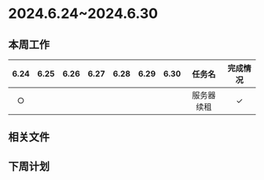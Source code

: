 # 2024.6.24~2024.6.30
## 本周工作

| 6.24 | 6.25 | 6.26 | 6.27 | 6.28 | 6.29 | 6.30 | 任务名 | 完成情况 |
| :--: | :--: | :--: | :--: | :--: | :--: | :--: | :---: | :-----: |
| $\bigcirc$ |  |  |  |  |  | | 服务器续租 | $\checkmark$ |

## 相关文件


## 下周计划
